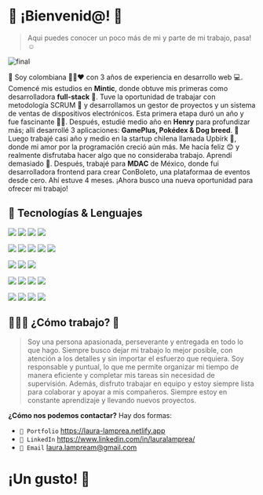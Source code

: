 # 👋 ¡Bienvenid@!  🙋
> Aqui puedes conocer un poco más de mi y parte de mi trabajo, pasa! ☺️


![final](https://github.com/laura-lamprea/laura-lamprea/assets/84552402/7ddade0e-6e33-48a4-b840-ee4f31add53a)

🙎 Soy colombiana 💛💙❤️ con 3 años de experiencia en desarrollo web 💻. Comencé mis estudios en **Mintic**, donde obtuve mis primeras como desarrolladora **full-stack** 🌱. Tuve la oportunidad de trabajar con metodología SCRUM 💪 y desarrollamos un gestor de proyectos y un sistema de ventas de dispositivos electrónicos. Esta primera etapa duró un año y fue fascinante 🙌💛. Después, estudié medio año en **Henry** para profundizar más; allí desarrollé 3 aplicaciones: **GamePlus, Pokédex & Dog breed**. 🚀 Luego trabajé casi año y medio en la startup chilena llamada Upbirk 💙, donde mi amor por la programación creció aún más. Me hacía feliz 😊 y realmente disfrutaba hacer algo que no consideraba trabajo. Aprendí demasiado 🌱. Después, trabajé para **MDAC** de México, donde fui desarrolladora frontend para crear ConBoleto, una plataformaa de eventos desde cero. Ahí estuve 4 meses. ¡Ahora busco una nueva oportunidad para ofrecer mi trabajo!


## 🚀 Tecnologías & Lenguajes 
<img src="https://img.shields.io/badge/React-20232A?style=for-the-badge&logo=react&logoColor=61DAFB" /> <img src="https://img.shields.io/badge/next%20js-000000?style=for-the-badge&logo=nextdotjs&logoColor=white" />
<img src="https://img.shields.io/badge/Tailwind_CSS-38B2AC?style=for-the-badge&logo=tailwind-css&logoColor=white" />
<img src="https://img.shields.io/badge/Redux-593D88?style=for-the-badge&logo=redux&logoColor=white" />

<img src="https://img.shields.io/badge/Node%20js-339933?style=for-the-badge&logo=nodedotjs&logoColor=white" /> <img src="https://img.shields.io/badge/nestjs-E0234E?style=for-the-badge&logo=nestjs&logoColor=white" />
<img src="https://img.shields.io/badge/GraphQl-E10098?style=for-the-badge&logo=graphql&logoColor=white" />
<img src="https://img.shields.io/badge/jQuery-0769AD?style=for-the-badge&logo=jquery&logoColor=white" />
<img src="https://img.shields.io/badge/Express%20js-000000?style=for-the-badge&logo=express&logoColor=white" />

<img src="https://img.shields.io/badge/TypeScript-007ACC?style=for-the-badge&logo=typescript&logoColor=white" /> <img src="https://img.shields.io/badge/JavaScript-323330?style=for-the-badge&logo=javascript&logoColor=F7DF1E" />
<img src="https://img.shields.io/badge/LaTeX-47A141?style=for-the-badge&logo=LaTeX&logoColor=white" />

<img src="https://img.shields.io/badge/PostgreSQL-316192?style=for-the-badge&logo=postgresql&logoColor=white" /> <img src="https://img.shields.io/badge/MongoDB-4EA94B?style=for-the-badge&logo=mongodb&logoColor=white" />
<img src="https://img.shields.io/badge/Prisma-3982CE?style=for-the-badge&logo=Prisma&logoColor=white" /> <img src="https://img.shields.io/badge/Sequelize-52B0E7?style=for-the-badge&logo=Sequelize&logoColor=white" />

<img src="https://img.shields.io/badge/Apache_Kafka-231F20?style=for-the-badge&logo=apache-kafka&logoColor=white" /> <img src="https://img.shields.io/badge/Amazon_AWS-FF9900?style=for-the-badge&logo=amazonaws&logoColor=white" />
<img src="https://img.shields.io/badge/firebase-ffca28?style=for-the-badge&logo=firebase&logoColor=black" />
<img src="https://img.shields.io/badge/Docker-2CA5E0?style=for-the-badge&logo=docker&logoColor=white" />

## 👩🏻‍🔧 ¿Cómo trabajo? 💪
> Soy una persona apasionada, perseverante y entregada en todo lo que hago. Siempre busco dejar mi trabajo lo mejor posible, con atención a los detalles y sin importar el esfuerzo que requiera. Soy responsable y puntual, lo que me permite organizar mi tiempo de manera eficiente y completar mis tareas sin necesidad de supervisión. Además, disfruto trabajar en equipo y estoy siempre lista para colaborar y apoyar a mis compañeros. Siempre estoy en constante aprendizaje y llevando nuevos proyectos.

**¿Cómo nos podemos contactar?** Hay dos formas:

- `📧 Portfolio` https://laura-lamprea.netlify.app
- `💬 LinkedIn` https://www.linkedin.com/in/lauralamprea/
- `📧 Email` laura.lampream@gmail.com 

# ¡Un gusto! 🌻
